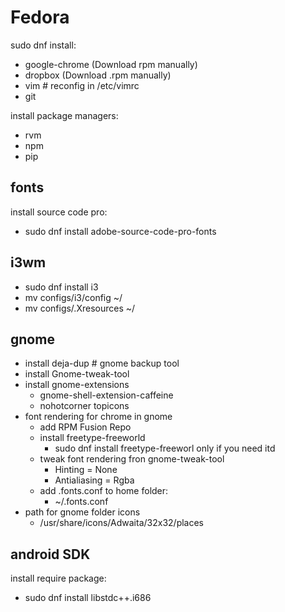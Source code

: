 # Fedora

sudo dnf install:
- google-chrome (Download rpm manually)
- dropbox (Download .rpm manually)
- vim # reconfig in /etc/vimrc
- git

install package managers:
- rvm
- npm
- pip

## fonts
install source code pro:
- sudo dnf install adobe-source-code-pro-fonts

## i3wm
- sudo dnf install i3
- mv configs/i3/config ~/
- mv configs/.Xresources ~/

## gnome
- install deja-dup # gnome backup tool
- install Gnome-tweak-tool
- install gnome-extensions
  - gnome-shell-extension-caffeine
  - nohotcorner
    topicons
- font rendering for chrome in gnome
  - add RPM Fusion Repo
  - install freetype-freeworld
    - sudo dnf install freetype-freeworl only if you need itd
  - tweak font rendering fron gnome-tweak-tool
    - Hinting = None
    - Antialiasing = Rgba
  - add .fonts.conf to home folder:
    - ~/.fonts.conf
- path for gnome folder icons
  - /usr/share/icons/Adwaita/32x32/places


## android SDK
install require package:
  - sudo dnf install libstdc++.i686
